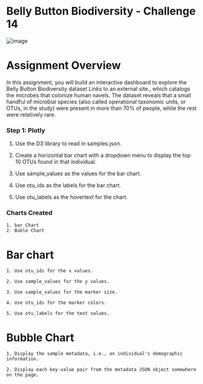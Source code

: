 # Belly Button Biodiversity - Challenge 14

![image](https://user-images.githubusercontent.com/112281976/208505439-23ce723d-2cc5-4fa7-8052-afd785000b26.png)


# Assignment Overview

In this assignment, you will build an interactive dashboard to explore the Belly Button Biodiversity dataset Links to an external site., which catalogs the microbes that colonize human navels.
The dataset reveals that a small handful of microbial species (also called operational taxonomic units, or OTUs, in the study) were present in more than 70% of people, while the rest were relatively rare.

### Step 1: Plotly ###
   
   1. Use the D3 library to read in samples.json.

   2. Create a horizontal bar chart with a dropdown menu to display the top 10 OTUs found in that individual.

   3. Use sample_values as the values for the bar chart.

   4. Use otu_ids as the labels for the bar chart.

   5. Use otu_labels as the hovertext for the chart.

### Charts Created ###

    1. bar Chart
    2. Buble Chart

# Bar chart

    1. Use otu_ids for the x values.

    2. Use sample_values for the y values.

    3. Use sample_values for the marker size.

    4. Use otu_ids for the marker colors.

    5. Use otu_labels for the text values.

# Bubble Chart

    1. Display the sample metadata, i.e., an individual's demographic information.

    2. Display each key-value pair from the metadata JSON object somewhere on the page.

